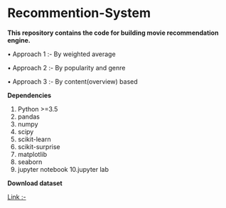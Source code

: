 # Recommention-System
**This repository contains the code for building movie recommendation engine.**

•	Approach 1 :- By weighted average

•	Approach 2 :- By popularity and genre

•	Approach 3 :- By content(overview) based


**Dependencies**
1. Python >=3.5
2. pandas
3. numpy
4. scipy
5. scikit-learn
6. scikit-surprise
7. matplotlib
8. seaborn
9. jupyter notebook
10.jupyter lab

**Download dataset**

[Link :-](https://drive.google.com/drive/folders/1JnQXDCsGAb75I4PRRMDHUO0WxmXT-usv?usp=sharing)


